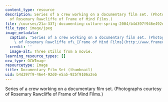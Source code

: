 ```yaml
---
content_type: resource
description: Series of a crew working on a documentary film set. (Photographs courtesy
  of Rosemary Rawcliffe of Frame of Mind Films.)
file: /courses/21a-337j-documenting-culture-spring-2004/b4d397f946e492d0e5a5925f9106a2eb_21a-337js04-th.jpg
file_type: image/jpeg
image_metadata:
  caption: "Series of a crew working on a documentary film set. (Photographs courtesy\
    \ of Rosemary Rawcliffe of\_[Frame of Mind Films](http://www.frameofmindfilms.com).)"
  credit: ''
  image-alt: Three stills from a movie.
learning_resource_types: []
ocw_type: OCWImage
resourcetype: Image
title: Documentary Film Set (thumbnail)
uid: b4d397f9-46e4-92d0-e5a5-925f9106a2eb
---
```

Series of a crew working on a documentary film set. (Photographs courtesy of Rosemary Rawcliffe of Frame of Mind Films.)

